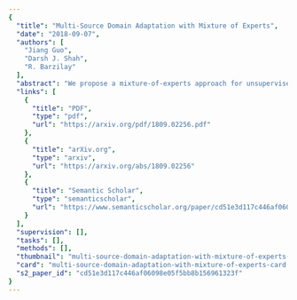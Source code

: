 ```yaml
---
{
  "title": "Multi-Source Domain Adaptation with Mixture of Experts",
  "date": "2018-09-07",
  "authors": [
    "Jiang Guo",
    "Darsh J. Shah",
    "R. Barzilay"
  ],
  "abstract": "We propose a mixture-of-experts approach for unsupervised domain adaptation from multiple sources. The key idea is to explicitly capture the relationship between a target example and different source domains. This relationship, expressed by a point-to-set metric, determines how to combine predictors trained on various domains. The metric is learned in an unsupervised fashion using meta-training. Experimental results on sentiment analysis and part-of-speech tagging demonstrate that our approach consistently outperforms multiple baselines and can robustly handle negative transfer.",
  "links": [
    {
      "title": "PDF",
      "type": "pdf",
      "url": "https://arxiv.org/pdf/1809.02256.pdf"
    },
    {
      "title": "arXiv.org",
      "type": "arxiv",
      "url": "https://arxiv.org/abs/1809.02256"
    },
    {
      "title": "Semantic Scholar",
      "type": "semanticscholar",
      "url": "https://www.semanticscholar.org/paper/cd51e3d117c446af06098e05f5bb8b156961323f"
    }
  ],
  "supervision": [],
  "tasks": [],
  "methods": [],
  "thumbnail": "multi-source-domain-adaptation-with-mixture-of-experts-thumb.jpg",
  "card": "multi-source-domain-adaptation-with-mixture-of-experts-card.jpg",
  "s2_paper_id": "cd51e3d117c446af06098e05f5bb8b156961323f"
}
---
```


